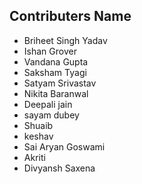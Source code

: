 ## Contributers Name

- Briheet Singh Yadav
- Ishan Grover
- Vandana Gupta
- Saksham Tyagi
- Satyam Srivastav
- Nikita Baranwal
- Deepali jain
- sayam dubey
- Shuaib
- keshav
- Sai Aryan Goswami
- Akriti
- Divyansh Saxena
